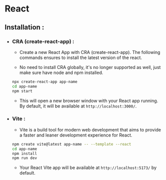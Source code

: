 # React

## Installation : 

- ### CRA (create-react-app) : 
   - Create a new React App with CRA (create-react-app). The following commands ensures to install the latest version of the react. 
   
   - No need to install CRA globally, it's no longer supported as well, just make sure have node and npm installed.

   ```bash
   npx create-react-app app-name
   cd app-name
   npm start
   ```

   - This will open a new browser window with your React app running. By default, it will be available at `http://localhost:3000/`.

- ### Vite : 

   - Vite is a build tool for modern web development that aims to provide a faster and leaner development experience for React.

   ```bash
   npm create vite@latest app-name -- --template --react
   cd app-name
   npm install
   npm run dev
   ```

   - Your React Vite app will be available at `http://localhost:5173/` by default.
